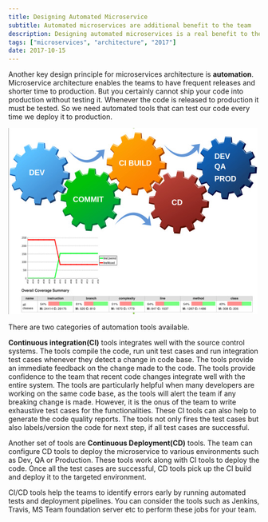 ```yaml
---
title: Designing Automated Microservice
subtitle: Automated microservices are additional benefit to the team
description: Designing automated microservices is a real benefit to the team.
tags: ["microservices", "architecture", "2017"]
date: 2017-10-15
---
```

Another key design principle for microservices architecture is __automation__. Microservice architecture enables the teams to have frequent releases and shorter time to production. But you certainly cannot ship your code into production without testing it. Whenever the code is released to production it must be tested. So we need automated tools that can test our code every time we deploy it to production.

![Designing Automated Microservice](./img.png)

There are two categories of automation tools available.

__Continuous integration(CI)__ tools integrates well with the source control systems. The tools compile the code, run unit test cases and run integration test cases whenever they detect a change in code base. The tools provide an immediate feedback on the change made to the code. The tools provide confidence to the team that recent code changes integrate well with the entire system. The tools are particularly helpful when many developers are working on the same code base, as the tools will alert the team if any breaking change is made. However, it is the onus of the team to write exhaustive test cases for the functionalities. These CI tools can also help to generate the code quality reports. The tools not only fires the test cases but also labels/version the code for next step, if all test cases are successful.


Another set of tools are __Continuous Deployment(CD)__ tools. The team can configure CD tools to deploy the microservice to various environments such as Dev, QA or Production. These tools work along with CI tools to deploy the code. Once all the test cases are successful, CD tools pick up the CI build and deploy it to the targeted environment.


CI/CD tools help the teams to identify errors early by running automated tests and deployment pipelines. You can consider the tools such as Jenkins, Travis, MS Team foundation server etc to perform these jobs for your team.